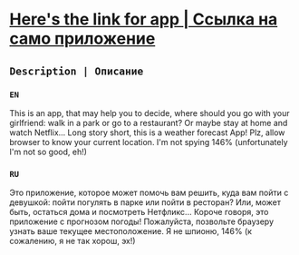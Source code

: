 # [Here's the link for app | Ссылка на само приложение](https://nurik7.github.io/weather-app/#/)

## `Description | Описание `
### `EN`
This is an app, that may help you to decide, where should you go with your girlfriend: walk in a park or go to a restaurant? Or maybe stay at home and watch Netflix... Long story short, this is a weather forecast App! Plz, allow browser to know your current location. I'm not spying 146% (unfortunately I'm not so good, eh!)
### `RU`
Это приложение, которое может помочь вам решить, куда вам пойти с девушкой: пойти погулять в парке или пойти в ресторан? Или, может быть, остаться дома и посмотреть Нетфликс... Короче говоря, это приложение с прогнозом погоды! Пожалуйста, позвольте браузеру узнать ваше текущее местоположение. Я не шпионю, 146% (к сожалению, я не так хорош, эх!)
